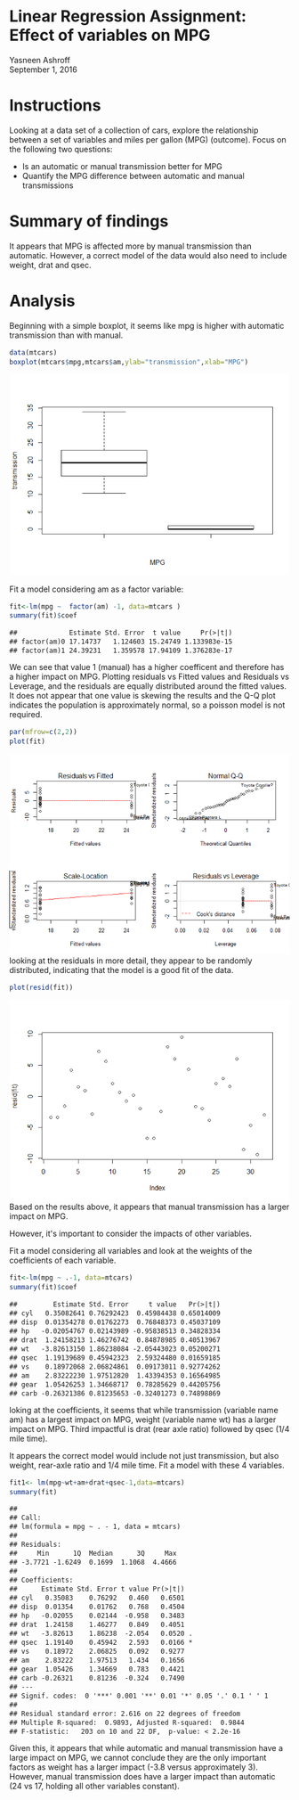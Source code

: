 # Linear Regression Assignment: Effect of variables on MPG
Yasneen Ashroff  
September 1, 2016  
# Instructions
Looking at a data set of a collection of cars, explore the relationship between a set of variables and miles per gallon (MPG) (outcome). Focus on the following two questions:

- Is an automatic or manual transmission better for MPG
- Quantify the MPG difference between automatic and manual transmissions

# Summary of findings
It appears that MPG is affected more by manual transmission than automatic. However, a correct model of the data would also need to include weight, drat and qsec.

# Analysis
Beginning with a simple boxplot, it seems like mpg is higher with automatic transmission than with manual. 

```r
data(mtcars)
boxplot(mtcars$mpg,mtcars$am,ylab="transmission",xlab="MPG")
```

![](LinearRegressionFinalAssignment_files/figure-html/unnamed-chunk-1-1.png)<!-- -->

Fit a model considering am as a factor variable:

```r
fit<-lm(mpg ~  factor(am) -1, data=mtcars )
summary(fit)$coef
```

```
##             Estimate Std. Error  t value     Pr(>|t|)
## factor(am)0 17.14737   1.124603 15.24749 1.133983e-15
## factor(am)1 24.39231   1.359578 17.94109 1.376283e-17
```

We can see that value 1 (manual) has a higher coefficent and therefore has a higher impact on MPG. Plotting residuals vs Fitted values and Residuals vs Leverage, and the residuals are equally distributed around the fitted values. It does not appear that one value is skewing the results and the Q-Q plot indicates the population is approximately normal, so a poisson model is not required.

```r
par(mfrow=c(2,2))
plot(fit)
```

![](LinearRegressionFinalAssignment_files/figure-html/unnamed-chunk-3-1.png)<!-- -->
looking at the residuals in more detail, they appear to be randomly distributed, indicating that the model is a good fit of the data.

```r
plot(resid(fit))
```

![](LinearRegressionFinalAssignment_files/figure-html/unnamed-chunk-4-1.png)<!-- -->
Based on the results above, it appears that manual transmission has a larger impact on MPG. 

However, it's important to consider the impacts of other variables.

Fit a model considering all variables and look at the weights of the coefficients of each variable.

```r
fit<-lm(mpg ~ .-1, data=mtcars)
summary(fit)$coef
```

```
##         Estimate Std. Error     t value   Pr(>|t|)
## cyl   0.35082641 0.76292423  0.45984438 0.65014009
## disp  0.01354278 0.01762273  0.76848373 0.45037109
## hp   -0.02054767 0.02143989 -0.95838513 0.34828334
## drat  1.24158213 1.46276742  0.84878985 0.40513967
## wt   -3.82613150 1.86238084 -2.05443023 0.05200271
## qsec  1.19139689 0.45942323  2.59324480 0.01659185
## vs    0.18972068 2.06824861  0.09173011 0.92774262
## am    2.83222230 1.97512820  1.43394353 0.16564985
## gear  1.05426253 1.34668717  0.78285629 0.44205756
## carb -0.26321386 0.81235653 -0.32401273 0.74898869
```
loking at the coefficients, it seems that while transmission (variable name am) has a largest impact on MPG, weight (variable name wt) has a larger impact on MPG. Third impactful is drat (rear axle ratio) followed by qsec (1/4 mile time).

It appears the correct model would include not just transmission, but also weight, rear-axle ratio and 1/4 mile time. Fit a model with these 4 variables.

```r
fit1<- lm(mpg~wt+am+drat+qsec-1,data=mtcars)
summary(fit)
```

```
## 
## Call:
## lm(formula = mpg ~ . - 1, data = mtcars)
## 
## Residuals:
##     Min      1Q  Median      3Q     Max 
## -3.7721 -1.6249  0.1699  1.1068  4.4666 
## 
## Coefficients:
##      Estimate Std. Error t value Pr(>|t|)  
## cyl   0.35083    0.76292   0.460   0.6501  
## disp  0.01354    0.01762   0.768   0.4504  
## hp   -0.02055    0.02144  -0.958   0.3483  
## drat  1.24158    1.46277   0.849   0.4051  
## wt   -3.82613    1.86238  -2.054   0.0520 .
## qsec  1.19140    0.45942   2.593   0.0166 *
## vs    0.18972    2.06825   0.092   0.9277  
## am    2.83222    1.97513   1.434   0.1656  
## gear  1.05426    1.34669   0.783   0.4421  
## carb -0.26321    0.81236  -0.324   0.7490  
## ---
## Signif. codes:  0 '***' 0.001 '**' 0.01 '*' 0.05 '.' 0.1 ' ' 1
## 
## Residual standard error: 2.616 on 22 degrees of freedom
## Multiple R-squared:  0.9893,	Adjusted R-squared:  0.9844 
## F-statistic:   203 on 10 and 22 DF,  p-value: < 2.2e-16
```
Given this, it appears that while automatic and manual transmission have a large impact on MPG, we cannot conclude they are the only important factors as weight has a larger impact (-3.8 versus approximately 3). However, manual transmission does have a larger impact than automatic (24 vs 17, holding all other variables constant). 
